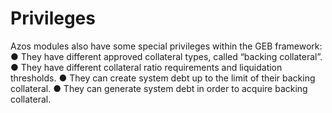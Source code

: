 # Privileges

Azos modules also have some special privileges within the GEB framework: ● They have different approved collateral types, called “backing collateral”. ● They have different collateral ratio requirements and liquidation thresholds. ● They can create system debt up to the limit of their backing collateral. ● They can generate system debt in order to acquire backing collateral.
